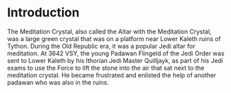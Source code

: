# Introduction
The Meditation Crystal, also called the Altar with the Meditation Crystal, was a large green crystal that was on a platform near Lower Kaleth ruins of Tython.
During the Old Republic era, it was a popular Jedi altar for meditation.
At 3642 VSY, the young Padawan Flingeld of the Jedi Order was sent to Lower Kaleth by his Ithorian Jedi Master Quilljayk, as part of his Jedi exams to use the Force to lift the stone into the air that sat next to the meditation crystal.
He became frustrated and enlisted the help of another padawan who was also in the ruins.